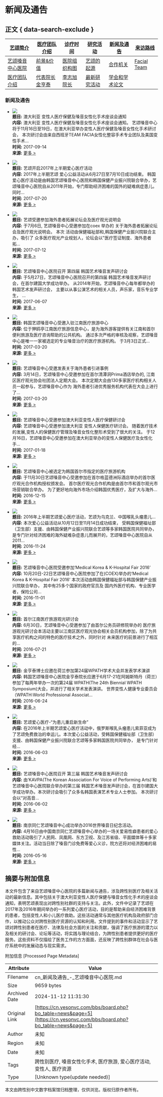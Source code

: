 # 新闻及通告

## 正文 { data-search-exclude }


| [艺颂简介](#submenu-100100) | [医疗团队介绍](#submenu-100200) | [诊疗时间](/page/1_3.php) | [研究活动](#submenu-100400) | [新闻及通告](/bbs/board.php?bo_table=news) | [来访路线](/page/1_6.php) |
| --- | --- | --- | --- | --- | --- |
| [艺颂嗓音中心医院](/page/1_1_1.php) | [前景&价值](/page/1_1_2.php) | [医院组织构图](/page/1_1_7.php) | [艺颂的起源](/page/1_1_3.php) | [合作机关](/page/1_1_4.php) | [Facial Team](/page/1_1_6.php) |
| [医疗团队介绍](/page/1_2.php) | [代表院长 金亨泰](/page/1_2_1.php) | [李志旭 院长](/page/1_2_2.php) | [最新研究活动](/bbs/board.php?bo_table=work) | [学会和学术论文](/bbs/board.php?bo_table=work2) |  |

### 新闻及通告

-   ![](../data/file/news/1794144502_QIALWErV_07B0JCKK245BQ_0R47BY24IGJ7EW.png)  
    **题目:** 澳大利亚 变性人医疗保健及嗓音女性化手术座谈会通知  
    **内容:** 澳大利亚 变性人医疗保健及嗓音女性化手术座谈会通知。 艺颂嗓音中心将于11月16日至19日，在澳大利亚举办变性人医疗保健及嗓音女性化手术研讨会， 本次研讨会由来自西班牙TEAM FACIA女性化整容手术专业团队及美国变性手术…  
    **时间:** 2017-09-14  
    **来源:** [更多 >](../bbs/board.php?bo_table=news&wr_id=124&page=5)

-   ![](../data/file/news/1794144502_y9mavNC8_25NR3_7EW_PHFDX7248_7EJX40_M.png)  
    **题目:** 艺颂开启2017年上半期爱心医疗活动  
    **内容:** 2017年上半期艺颂 爱心公益活动从6月27日至7月10日成功结束。 韩国爱心医疗活动是由韩国艺颂嗓音中心医院和韩国保健产业振兴院联合举办，艺颂嗓音中心医院自从2011年开始，专门帮助经济困难的国外的疑难病症患儿。同时…  
    **时间:** 2017-07-20  
    **来源:** [更多 >](../bbs/board.php?bo_table=news&wr_id=123&page=5)

-   ![](../data/file/news/thumb/350x260_100/1794144502_f0oyQtmp_thumbnail.jpg)  
    **题目:** 艺颂受邀参加海外患者拓展论坛会及医疗观光说明会  
    **内容:** 于7月6日, 艺颂嗓音中心受邀参加在coex 举办的 关于海外患者拓展论坛会及医疗观光说明会。 本次 活动由保健福祉部和,韩国保健产业振兴院联合主办，吸引了 众多医疗观光产业规划人，论坛会以"医疗签证制度、海外患者拓…  
    **时间:** 2017-07-12  
    **来源:** [更多 >](../bbs/board.php?bo_table=news&wr_id=122&page=5)

-   ![](../data/file/news/thumb/350x260_100/1794144502_a0ze3hMw_EC8DB8EB84A4EC9DBC.JPG)  
    **题目:** 艺颂嗓音中心医院召开 第四届 韩国艺术嗓音发声研讨会  
    **内容:** 于5月27日，艺颂嗓音中心医院召开的第四届 韩国艺术嗓音发声研讨会，在首尔建国大学成功举办。 从2014年开始，艺颂嗓音中心每年都举办的韩国艺术发声研讨会， 主要以从事公演艺术的相关人员，声乐家，音乐专业学生， …  
    **时间:** 2017-06-07  
    **来源:** [更多 >](../bbs/board.php?bo_table=news&wr_id=121&page=5)

-   ![](../data/file/news/thumb/350x260_100/1794144502_91AkIpnd_KakaoTalk_20170315_181436625.jpg)  
    **题目:** 韩国艺颂嗓音中心受邀入驻江南医疗旅游中心  
    **内容:** 位于狎鸥亭江南医疗旅游信息中心，是为海外游客提供有关江南和首尔便利旅游及医疗咨询帮助的公共机构。 通过多次严格的审核及视察，艺颂嗓音中心是唯一一家被选定的专业嗓音治疗的医疗旅游机构。 于3月3日正式…  
    **时间:** 2017-03-20  
    **来源:** [更多 >](../bbs/board.php?bo_table=news&wr_id=120&page=5)

-   ![](../data/file/news/thumb/350x260_100/1794144502_MXNR8V35_EBA994EB9494ECBBACED88ACEC96B4EC84BCED84B0_EC8DB8EB84A4EC9DBC.jpg)  
    **题目:** 艺颂嗓音中心受邀发表关于海外患者引进事例  
    **内容:** 3月14日，艺颂嗓音中心受邀参加在首尔清潭洞Prima酒店举办的, 江南区医疗观光协会社团法人定期大会。 本次定期大会由130多家医疗机构相关人员一起参与，艺颂嗓音中心作为 海外患者引进优秀服务机构代表在大会上进行了…  
    **时间:** 2017-03-20  
    **来源:** [更多 >](../bbs/board.php?bo_table=news&wr_id=119&page=5)

-   ![](../data/file/news/thumb/350x260_100/1794144502_DqAEPJM8_EC8DB8EB84A4EC9DBC.jpg)  
    **题目:** 艺颂嗓音中心受邀参加澳大利亚变性人医疗保健研讨会  
    **内容:** 艺颂嗓音中心受邀参加澳大利亚 变性人保健医疗研讨会。 随着医疗技术的发展,变性人的保健医疗管理及嗓音女性化整形术受到了很大的关注。 于12月16日，艺颂嗓音中心受邀参加在澳大利亚举办的变性人保健医疗及女性化手…  
    **时间:** 2017-01-18  
    **来源:** [更多 >](../bbs/board.php?bo_table=news&wr_id=117&page=5)

-   ![](../data/file/news/thumb/350x260_100/1794144502_uJq04LB7_ED81ACEAB8B0EBB380ED9998_DSC_3493.jpg)  
    **题目:** 艺颂嗓音中心被选定为韩国首尔市指定的医疗旅游机构  
    **内容:** 于11月30日艺颂嗓音中心受邀参加在首尔格蓝德洲际酒店举办的首尔医疗观光合作机构授权颁发会。 首尔医疗观光合作机构是由首尔市和首尔观光市场营销联合举办。 为了更好地向海外市场介绍韩国优秀医疗，及扩大与海外…  
    **时间:** 2016-12-15  
    **来源:** [更多 >](../bbs/board.php?bo_table=news&wr_id=116&page=5)

-   ![](../data/file/news/thumb/350x260_100/1794144502_NkRKe9Fy_ED81ACEAB8B0EBB380ED9998_PB142739.JPG)  
    **题目:** 2016年上半期艺颂爱心医疗活动，艺颂为乌克兰、中国喉乳头瘤患儿…  
    **内容:** 本次爱心公益活动从10月12日至11月14日成功结束， 受韩国保健福址部（卫生部）支援、由韩国保健产业振兴院联合艺颂等多家韩国医院共同举办， 是专门针对经济困难的海外疑难杂症患儿而展开的，艺颂嗓音中心医院自从2011…  
    **时间:** 2016-11-24  
    **来源:** [更多 >](../bbs/board.php?bo_table=news&wr_id=115&page=5)

-   ![](../data/file/news/thumb/350x260_100/1794144502_f16nk23B_ED81ACEAB8B0EBB380ED9998_P1012443.JPG)  
    **题目:** 艺颂嗓音中心医院受邀参加‘Medical Korea & K-Hospital Fair 2016’  
    **内容:** 10月20日-22日艺颂嗓音中心医院参加了在(COEX)举办的‘Medical Korea & K-Hospital Fair 2016’ 本次活动由韩国保健福祉部与韩国保健产业振兴院联合举办， 其中有25多个国家的政府官员及 国内外医疗机构、专业医学者，保险公司…  
    **时间:** 2016-11-01  
    **来源:** [更多 >](../bbs/board.php?bo_table=news&wr_id=114&page=5)

-   ![](../data/file/news/thumb/350x260_100/113.JPG)  
    **题目:** 首尔江南医疗旅游观光研讨会  
    **内容:** 6月30日，艺颂嗓音中心受邀参加了由首尔公务员研修院举办的 医疗旅游观光研讨会本活动主要以江南区医疗观光协会相关会员机构参加，除了为共享医疗机构之间的特色的医疗技术之外，同时针对 未来医疗的前景进行了相互的…  
    **时间:** 2016-07-21  
    **来源:** [更多 >](../bbs/board.php?bo_table=news&wr_id=113&page=5)

-   ![](../data/file/news/thumb/350x260_100/112.jpg)  
    **题目:** 金亨泰博士应邀在荷兰参加第24届WPATH学术大会并发表学术演讲  
    **内容:** 韩国艺颂嗓音中心医院金亨泰院长应邀于6月17-21在阿姆斯特丹（荷兰）参加了每两年举办一次的第24届 WPATH(The 24th Biennial WPATH Symposium)大会，并进行了相关学术发表演讲。 世界变性人健康专业委员会（WPATH:World Professional Associat…  
    **时间:** 2016-06-24  
    **来源:** [更多 >](../bbs/board.php?bo_table=news&wr_id=112&page=5)

-   ![](../data/file/news/thumb/350x260_100/111.JPG)  
    **题目:** 艺颂爱心医疗-“为患儿重启新生命”  
    **内容:** 在2016年上半期艺颂爱心医疗活动中，俄罗斯喉乳头瘤患儿索菲亚成为了艺颂免费救治的幸运儿。本次爱心公益活动，受韩国保健福址部（卫生部）支援、由韩国保健产业振兴院联合艺颂等多家韩国医院共同举办， 是专门针对经…  
    **时间:** 2016-06-03  
    **来源:** [更多 >](../bbs/board.php?bo_table=news&wr_id=111&page=5)

-   ![](../data/file/news/thumb/350x260_100/110.JPG)  
    **题目:** 艺颂嗓音中心医院召开 第三届 韩国艺术嗓音发声研讨会  
    **内容:** 由‘KAVPA(The Korean Association For Voice of Performing Arts)’和艺颂嗓音中心医院联合举办的第三届 韩国艺术嗓音发声研讨会，在首尔建国大学成功举办。本次研讨会吸引了众多名韩国表演艺术专业人士参加。 本次研讨会以“对高音…  
    **时间:** 2016-06-02  
    **来源:** [更多 >](../bbs/board.php?bo_table=news&wr_id=110&page=5)

-   ![](../data/file/news/thumb/350x260_100/109.JPG)  
    **题目:** 南京同仁艺颂嗓音中心成功举办2016世界嗓音日纪念活动。  
    **内容:** 4月16日由中国南京同仁艺颂嗓音中心举办的一场关爱易性癖患者的爱心救助活动吸引了人民网、凤凰网、东方卫视、及江苏省级、平面媒体等十多家媒体关注。活动当日除了嗓音门诊免费等爱心义诊，院方还将对经济困难的易性…  
    **时间:** 2016-05-16  
    **来源:** [更多 >](../bbs/board.php?bo_table=news&wr_id=109&page=5)

## 摘要与附加信息

<!-- tcd_abstract -->
本文件包含了来自艺颂嗓音中心医院的多篇新闻与通告，涉及跨性别医疗及相关活动的最新信息。其中包括关于澳大利亚变性人医疗保健与嗓音女性化手术的座谈会通知，表明艺颂表现出对跨性别社群的支持与关注。此外，文件中记录了艺颂在2017年及2016年期间举办的一系列爱心医疗活动，目的是帮助来自经济困难背景的患者，包括变性人和小儿医疗救助。这些活动通常与其他医疗机构及政府部门合作，以推动公众对跨性别医疗资源的认知和利用。文件提到的事件和活动显示了艺颂对跨性别患者在医疗、法律及社会方面的关注和贡献，强调了医疗旅游的潜力以及相关的研讨会、论坛等活动，将实践与理论结合，为跨性别患者提供更好的医疗服务。这些资料不仅描绘了医务工作的方方面面，还反映了跨性别群体在社会与医疗系统中的发展动态与现实需求。
<!-- tcd_abstract_end -->

附加信息 [Processed Page Metadata]

| Attribute       | Value                                  |
|-----------------|----------------------------------------|
| Filename        | cn_新闻及通告_-_艺颂嗓音中心医院.md                             |
| Size            | 9659 bytes                           |
| Archived Date   | 2024-11-12 11:31:30                             |
| Original Link   | [https://cn.yesonvc.com/bbs/board.php?bo_table=news&page=5](https://cn.yesonvc.com/bbs/board.php?bo_table=news&page=5)                       |
| Author          | 未知                               |
| Region          | 未知                               |
| Date            | 未知                                 |
| Tags            | 跨性别医疗, 嗓音女性化手术, 医疗旅游, 爱心医疗活动, 变性人, 医疗资源                                 |
| Type            | [Unknown type(update needed)]                                 |
<!-- tcd_table_end -->

本文由跨性别中文数字档案馆归档整理，仅供浏览。版权归原作者所有。
